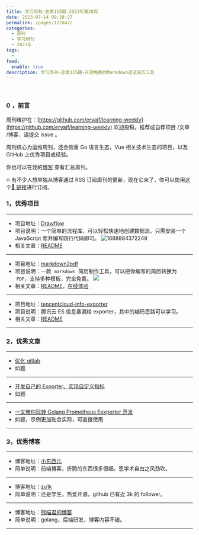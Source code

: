 ```yaml
---
title: 学习周刊-总第115期-2023年第28周
date: 2023-07-14 09:28:27
permalink: /pages/127d47/
categories:
  - 周刊
  - 学习周刊
  - 2023年
tags:
  -
feed:
  enable: true
description: 学习周刊-总第115期-开源免费的Markdown语法简历工具
---
```


<br><ArticleTopAd></ArticleTopAd>

### 0 ，前言

周刊维护在：[https://github.com/eryajf/learning-weekly](https://github.com/eryajf/learning-weekly) 欢迎投稿，推荐或自荐项目 /文章 /博客，请提交 issue 。

周刊核心为运维周刊，还会侧重 Go 语言生态，Vue 相关技术生态的项目，以及 GitHub 上优秀项目或经验。

你也可以在我的[博客](https://wiki.eryajf.net/learning-weekly/) 查看汇总周刊。

🔥 有不少人想单独从博客通过 RSS 订阅周刊的更新，现在它来了，你可以使用这个[🔗 链接](https://wiki.eryajf.net/learning-weekly.xml)进行订阅。

### 1，优秀项目

---

- 项目地址：[Drawflow](https://github.com/jerosoler/Drawflow)
- 项目说明：一个简单的流程库，可以轻松快速地创建数据流。只需安装一个 JavaScript 库并编写四行代码即可。
  ![1688884372249](https://t.eryajf.net/imgs/2023/07/1688884372249.gif)
- 相关文章：[README](https://github.com/jerosoler/Drawflow#readme)

---

- 项目地址：[markdown2pdf](https://github.com/acmenlei/markdown-resume-to-pdf)
- 项目说明：一款  `markdown`  简历制作工具，可以把你编写的简历转换为  `PDF`，支持多种模板，完全免费。
  ![](https://t.eryajf.net/imgs/2023/07/1688908757599.png)
- 相关文章：[README](https://github.com/acmenlei/markdown-resume-to-pdf#readme)，[在线体验](https://codeleilei.gitee.io/markdown2pdf/#/home)

---

- 项目地址：[tencentcloud-info-exporter](https://github.com/LeoQuote/tencentcloud-info-exporter)
- 项目说明：腾讯云 ES 信息暴漏给 exporter，其中的编码思路可以学习。
- 相关文章：[README](https://github.com/LeoQuote/tencentcloud-info-exporter#readme)

---

### 2，优秀文章

---

- [优化 gitlab](https://www.cnblogs.com/xy51/p/16193421.html)
- 如题

---

- [开发自己的 Exporter、实现自定义指标](https://mp.weixin.qq.com/s/FiGmvg1bi48oSrwl83GkJw)
- 如题

---

- [一文带你玩转 Golang Prometheus Eexporter 开发](https://aitechtogether.com/c_language/88096.html)
- 如题，示例更加贴合实际，可直接使用

---

### 3，优秀博客

---

- 博客地址：[小东西儿](https://xiaodongxier.com/)
- 简单说明：前端博客，折腾的东西很多很细。愿学术自由之风劲吹。

---

- 博客地址：[zu1k](https://zu1k.com/)
- 简单说明：还是学生，热爱开源，github 已有近 3k 的 follower。

---

- 博客地址：[熊喵君的博客](https://pandaychen.github.io/)
- 简单说明：golang，后端研发，博客内容不错。

---


<br><ArticleTopAd></ArticleTopAd>
